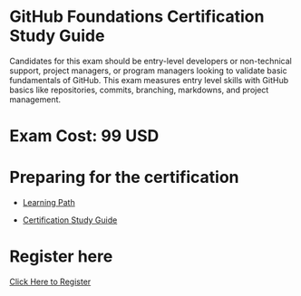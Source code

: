 # GitHub Foundations Certification Study Guide
Candidates for this exam should be entry-level developers or non-technical support, project managers, or program managers looking to validate basic fundamentals of GitHub. This exam measures entry level skills with GitHub basics like repositories, commits, branching, markdowns, and project management.

# Exam Cost: 99 USD

# Preparing for the certification

- [Learning Path](https://learn.microsoft.com/en-us/collections/o1njfe825p602p)

- [Certification Study Guide](files/github-foundations-exam-study-guide.pdf)


# Register here 
[Click Here to Register](https://examregistration.github.com/certification/GHF)
